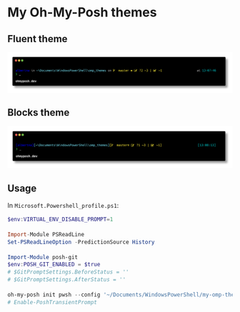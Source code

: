 # My Oh-My-Posh themes

## Fluent theme

![fluent](./img/fluent.png)

## Blocks theme

![blocks](./img/blocks.png)

## Usage

In `Microsoft.Powershell_profile.ps1`:

```Powershell
$env:VIRTUAL_ENV_DISABLE_PROMPT=1

Import-Module PSReadLine
Set-PSReadLineOption -PredictionSource History

Import-Module posh-git
$env:POSH_GIT_ENABLED = $true
# $GitPromptSettings.BeforeStatus = ''
# $GitPromptSettings.AfterStatus = ''

oh-my-posh init pwsh --config '~/Documents/WindowsPowerShell/my-omp-themes/fluent.json' | Invoke-Expression
# Enable-PoshTransientPrompt
```
